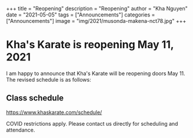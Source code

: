 +++
title = "Reopening"
description = "Reopening"
author = "Kha Nguyen"
date = "2021-05-05"
tags = ["Announcements"]
categories = ["Announcements"]
image = "img/2021/musonda-makena-nct78.jpg"
+++


# Kha's Karate is reopening May 11, 2021

I am happy to announce that Kha's Karate will be reopening doors May 11. The revised schedule is as follows:

## Class schedule

https://www.khaskarate.com/schedule/  


COVID restrictions apply. Please contact us directly for scheduling and attendance.
